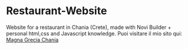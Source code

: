 # Restaurant-Website
Website for a restaurant in Chania (Crete), made with Novi Builder + personal html,css and Javascript knowledge.
Puoi visitare il mio sito qui: [Magna Grecia Chania](https://www.magnagreciachania.com/)
